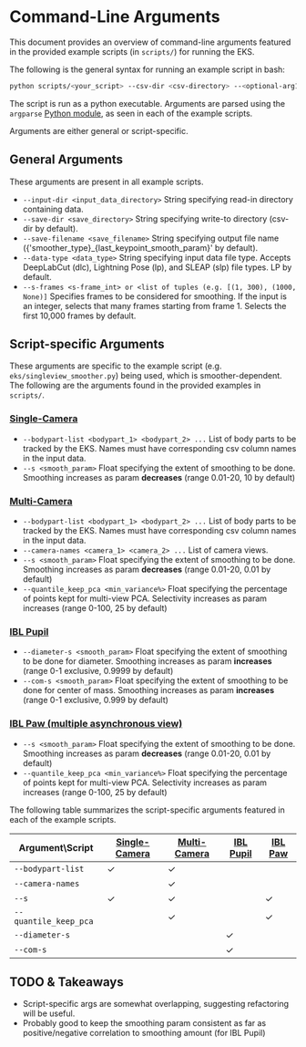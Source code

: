 # Command-Line Arguments

This document provides an overview of command-line arguments featured in the provided example scripts (in `scripts/`)
for running the EKS.

The following is the general syntax for running an example script in bash:

```bash
python scripts/<your_script> --csv-dir <csv-directory> --<optional-arg1> <params1> --<optional-arg2> <params2> ...
```
The script is run as a python executable. Arguments are parsed using the `argparse`
[Python module](https://docs.python.org/3/library/argparse.html), as seen in each of
the example scripts.

Arguments are either general or script-specific.
## General Arguments
These arguments are present in all example scripts.
- `--input-dir <input_data_directory>` String specifying read-in directory containing data.
- `--save-dir <save_directory>` String specifying write-to directory (csv-dir by default).
- `--save-filename <save_filename>` String specifying output file name ({'smoother_type}_{last_keypoint_smooth_param}' by default).
- `--data-type <data_type>` String specifying input data file type. Accepts DeepLabCut (dlc), Lightning Pose (lp), and SLEAP (slp) file types. LP by default.
- `--s-frames <s-frame_int> or <list of tuples (e.g. [(1, 300), (1000, None)]` Specifies frames to be considered for smoothing. If the input is an integer, selects that many frames starting from frame 1.
Selects the first 10,000 frames by default.

## Script-specific Arguments
These arguments are specific to the example script (e.g. `eks/singleview_smoother.py`) being used, which is
smoother-dependent. The following are the arguments found in the provided examples in `scripts/`.
### [Single-Camera](../scripts/singlecam_example.py)
- `--bodypart-list <bodypart_1> <bodypart_2> ...` List of body parts to be tracked by the EKS. Names must have corresponding csv column names in the input data.
- `--s <smooth_param>` Float specifying the extent of smoothing to be done. Smoothing increases as param **decreases** (range 0.01-20, 10 by default)
### [Multi-Camera](../scripts/multicam_example.py)
- `--bodypart-list <bodypart_1> <bodypart_2> ...` List of body parts to be tracked by the EKS. Names must have corresponding csv column names in the input data.
- `--camera-names <camera_1> <camera_2> ...` List of camera views.
- `--s <smooth_param>` Float specifying the extent of smoothing to be done. Smoothing increases as param **decreases** (range 0.01-20, 0.01 by default)
- `--quantile_keep_pca <min_variance%>` Float specifying the percentage of points kept for multi-view PCA. Selectivity increases as param increases (range 0-100, 25 by default)
### [IBL Pupil](../scripts/ibl_pupil_example.py)
- `--diameter-s <smooth_param>` Float specifying the extent of smoothing to be done for diameter. Smoothing increases as param **increases** (range 0-1 exclusive, 0.9999 by default)
- `--com-s <smooth_param>` Float specifying the extent of smoothing to be done for center of mass. Smoothing increases as param **increases** (range 0-1 exclusive, 0.999 by default)
### [IBL Paw (multiple asynchronous view)](../scripts/ibl_paw_multiview_example.py)
- `--s <smooth_param>` Float specifying the extent of smoothing to be done. Smoothing increases as param **decreases** (range 0.01-20, 0.01 by default)
- `--quantile_keep_pca <min_variance%>` Float specifying the percentage of points kept for multi-view PCA. Selectivity increases as param increases (range 0-100, 25 by default)

The following table summarizes the script-specific arguments featured in each of the example scripts.

| Argument\Script       | [Single-Camera](../scripts/singlecam_example.py) | [Multi-Camera](../scripts/multicam_example.py) | [IBL Pupil](../scripts/ibl_pupil_example.py) | [IBL Paw](../scripts/ibl_paw_multiview_example.py) |
|-----------------------|---------------|--------------|-----------|---------------------|
| `--bodypart-list`     | ✓             | ✓            |           |                     |
| `--camera-names`      |               | ✓            |           |                     |
| `--s`                 | ✓             | ✓            |           | ✓                   |
| `--quantile_keep_pca` |               | ✓            |           | ✓                   |
| `--diameter-s`        |               |              | ✓         |                     |
| `--com-s`             |               |              | ✓         |                     |

## TODO & Takeaways
- Script-specific args are somewhat overlapping, suggesting refactoring will be useful.
- Probably good to keep the smoothing param consistent as far as positive/negative correlation to smoothing amount (for IBL Pupil)